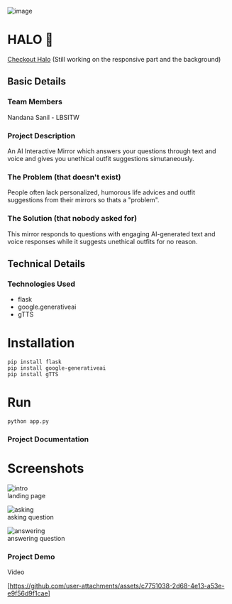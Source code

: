 ![image](https://github.com/user-attachments/assets/df2b48e0-cb8d-40e1-b726-d62cfd9214c9)

# HALO 🎯
[Checkout Halo](https://halo0.vercel.app/)
(Still working on the responsive part and the background)
## Basic Details

### Team Members
Nandana Sanil - LBSITW

### Project Description
An AI Interactive Mirror which answers your questions through text and voice and gives you unethical outfit suggestions simutaneously.

### The Problem (that doesn't exist)
People often lack personalized, humorous life advices and outfit suggestions from their mirrors so thats a "problem".

### The Solution (that nobody asked for)
This mirror responds to questions with engaging AI-generated text and voice responses while it suggests unethical outfits for no reason.

## Technical Details
### Technologies Used
- flask
- google.generativeai
- gTTS

# Installation
```
pip install flask
pip install google-generativeai
pip install gTTS
```
# Run
```
python app.py
```
### Project Documentation
# Screenshots 
![intro](https://github.com/user-attachments/assets/1180de8f-8a0d-428e-9279-3dfcb5c66677) <br/>
landing page

![asking](https://github.com/user-attachments/assets/bab082f3-1849-4910-bd09-9e94247fbb3a) <br/>
asking question

![answering](https://github.com/user-attachments/assets/ef995df6-1844-43d3-b76d-ea205b6aa41d) <br/>
answering question



### Project Demo
Video


[https://github.com/user-attachments/assets/c7751038-2d68-4e13-a53e-e9f56d9f1cae]

 
